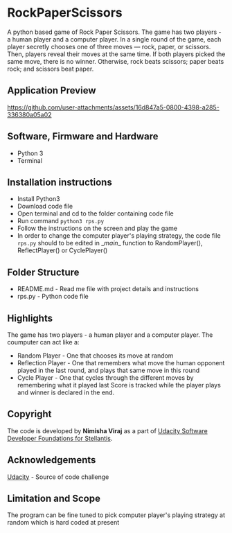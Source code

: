 # RockPaperScissors
A python based game of Rock Paper Scissors. The game has two players - a human player and a computer player. In a single round of the game, each player secretly chooses one of three moves — rock, paper, or scissors. Then, players reveal their moves at the same time. If both players picked the same move, there is no winner. Otherwise, rock beats scissors; paper beats rock; and scissors beat paper.


## Application Preview

https://github.com/user-attachments/assets/16d847a5-0800-4398-a285-336380a05a02


## Software, Firmware and Hardware

* Python 3
* Terminal


## Installation instructions

* Install Python3
* Download code file
* Open terminal and cd to the folder containing code file
* Run command
```python3 rps.py```
* Follow the instructions on the screen and play the game
* In order to change the computer player's playing strategy, the code file `rps.py` should to be edited in \__main__ function to RandomPlayer(), ReflectPlayer() or CyclePlayer()


## Folder Structure

* README.md - Read me file with project details and instructions
* rps.py - Python code file


## Highlights

The game has two players - a human player and a computer player. The coumputer can act like a:
* Random Player - One that chooses its move at random
* Reflection Player - One that remembers what move the human opponent played in the last round, and plays that same move in this round
* Cycle Player - One that cycles through the different moves by remembering what it played last
Score is tracked while the player plays and winner is declared in the end.


## Copyright

The code is developed by **Nimisha Viraj** as a part of [Udacity Software Developer Foundations for Stellantis](https://www.udacity.com/enrollment/nd000-ent-stellantis). 


## Acknowledgements

[Udacity](https://udacity.com) - Source of code challenge


## Limitation and Scope

The program can be fine tuned to pick computer player's playing strategy at random which is hard coded at present
